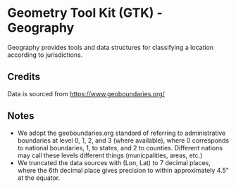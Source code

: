 # Geometry Tool Kit (GTK) - Geography

Geography provides tools and data structures for classifying a location according to jurisdictions.

## Credits
Data is sourced from https://www.geoboundaries.org/

## Notes
- We adopt the geoboundaries.org standard of referring to administrative boundaries at level 0, 1, 2, and 3 (where available), where 0 corresponds to national boundaries, 1, to states, and 2 to counties. Different nations may call these levels different things (municpalities, areas, etc.)
- We truncated the data sources with (Lon, Lat) to 7 decimal places, where the 6th decimal place gives precision to within approximately 4.5" at the equator. 
